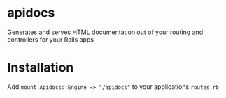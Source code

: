 apidocs
=======

Generates and serves HTML documentation out of your routing and controllers for your Rails apps

Installation
=======

Add <code>mount Apidocs::Engine => "/apidocs"</code> to your applications <code>routes.rb</code>  
